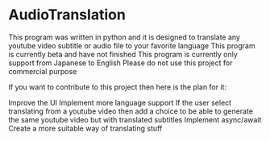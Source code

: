 # AudioTranslation
This program was written in python and it is designed to translate any youtube video subtitle or audio file to your favorite language
This program is currently beta and have not finished
This program is currently only support from Japanese to English
Please do not use this project for commercial purpose

If you want to contribute to this project then here is the plan for it:

Improve the UI
Implement more language support
If the user select translating from a youtube video then add a choice to be able to generate the same youtube video but with translated subtitles
Implement async/await
Create a more suitable way of translating stuff




